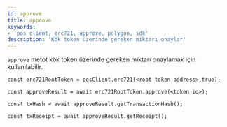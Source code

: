 ```yaml
---
id: approve
title: approve
keywords:
- 'pos client, erc721, approve, polygon, sdk'
description: 'Kök token üzerinde gereken miktarı onaylar'
---
```


`approve` metot kök token üzerinde gereken miktarı onaylamak için kullanılabilir.

```
const erc721RootToken = posClient.erc721(<root token address>,true);

const approveResult = await erc721RootToken.approve(<token id>);

const txHash = await approveResult.getTransactionHash();

const txReceipt = await approveResult.getReceipt();

```
